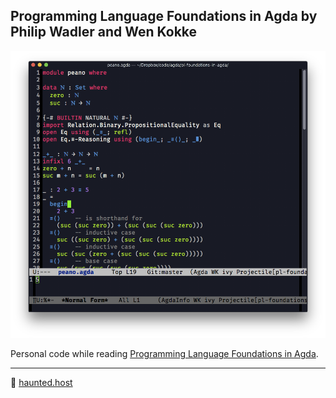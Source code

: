 ## Programming Language Foundations in Agda by Philip Wadler and Wen Kokke

[![emacs screenshot](screenshot.png)](https://plfa.github.io/)

Personal code while reading [Programming Language Foundations in Agda](https://plfa.github.io/).

---
👻 [haunted.host](https://www.haunted.host)
